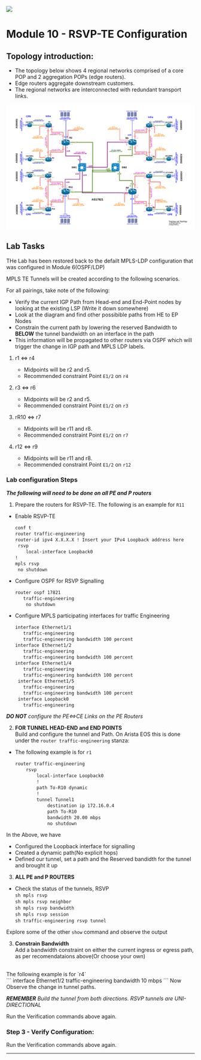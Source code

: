 ![](apnic_logo.png)

# Module 10 - RSVP-TE Configuration
## Topology introduction:
-	The topology below shows 4 regional networks comprised of a core POP and 2 aggregation POPs (edge routers).
-	Edge routers aggregate downstream customers.
-	The regional networks are interconnected with redundant transport links.

![](LabTopology-MPLS-20240523.png)

<div style="page-break-after: always;"></div>

## Lab Tasks

THe Lab has been restored back to the defailt MPLS-LDP configuration that was configured in Module 6(OSPF/LDP)


MPLS TE Tunnels will be created according to the following scenarios.

For all pairings, take note of the following:
* Verify the current IGP Path from Head-end and End-Point nodes by looking at the existing LSP (Write it down somewhere)
* Look at the diagram  and find other possibible paths from HE to EP Nodes<BR>
* Constrain the current path by lowering the reserved Bandwidth to **BELOW** the tunnel bandwidth on an interface in the path 
* This information will be propagated to other routers via OSPF which will trigger the change in IGP path and MPLS LDP labels.

1. r1 <=> r4

    * Midpoints will be r2 and r5.<BR>
    * Recommended constraint Point `E1/2` on `r4`

2. r3 <=> r6
    * Midpoints will be r2 and r5.<BR>
    * Recommended constraint Point `E1/2` on `r3`
3.  rR10 <=> r7
    * Midpoints will be r11 and r8.<BR>
    * Recommended constraint Point `E1/2` on `r7`

4. r12 <=> r9
    * Midpoints will be r11 and r8.<BR>
    * Recommended constraint Point `E1/2` on `r12`


### Lab configuration Steps
_**The following will need to be done on all PE and P routers**_

1. Prepare the routers for RSVP-TE.  The following is an example for `R11`<BR>
* Enable RSVP-TE
  ```
  conf t
  router traffic-engineering
  router-id ipv4 X.X.X.X ! Insert your IPv4 Loopback address here
   rsvp
      local-interface Loopback0
  !
  mpls rsvp
   no shutdown
  ```
* Configure OSPF for RSVP Signalling
  ```
  router ospf 17821
     traffic-engineering
      no shutdown
  ```
* Configure MPLS participating interfaces for traffic Engineering 
  ```
  interface Ethernet1/1
     traffic-engineering
     traffic-engineering bandwidth 100 percent
  interface Ethernet1/2
     traffic-engineering
     traffic-engineering bandwidth 100 percent
  interface Ethernet1/4
     traffic-engineering
     traffic-engineering bandwidth 100 percent
   interface Ethernet1/5
     traffic-engineering
     traffic-engineering bandwidth 100 percent
   interface Loopback0
     traffic-engineering
  ```
_**DO NOT** configure the PE<=>CE Links on the PE Routers_

2. **FOR TUNNEL HEAD-END and END POINTS** <BR>Build and configure the tunnel and Path.  On Arista EOS this is done under the `router traffic-engineering` stanza:<BR>
* The following example is for `r1`
    ```
    router traffic-engineering
        rsvp
            local-interface Loopback0
            !
            path To-R10 dynamic
            !
            tunnel Tunnel1
                destination ip 172.16.0.4
                path To-R10
                bandwidth 20.00 mbps
                no shutdown
    ```
In the Above, we have 
* Configured the Loopback interface for signalling     
* Created a dynamic path(No explicit hops)
* Defined our tunnel, set a path and the Reserved bandidth for the tunnel and brought it up

3. **ALL PE and P ROUTERS**
* Check the status of the tunnels, RSVP<BR>
`sh mpls rsvp`<BR>
`sh mpls rsvp neighbor`<BR>
`sh mpls rsvp bandwidth` <BR>
`sh mpls rsvp session`<BR>
`sh traffic-engineering rsvp tunnel`<BR>

Explore some of the other `show` command and observe the output

3. **Constrain Bandwidth**<BR>
Add a bandwidth constraint on either the current ingress or egress path, as per recomendataions above(Or choose your own)<BR>
<BR>
The following example is for `r4`<BR>
```
interface Ethernet1/2
  traffic-engineering bandwidth 10 mbps
```
  Now Observe the change in tunnel paths.
  
  _**REMEMBER** Build the tunnel from both directions.  RSVP tunnels are UNI-DIRECTIONAL_

  Run the Verification commands above again.




### Step 3 - Verify Configuration:
Run the Verification commands above again.

***
